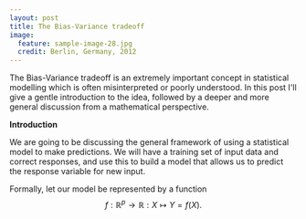 ```yaml
---
layout: post
title: The Bias-Variance tradeoff
image:
  feature: sample-image-28.jpg
  credit: Berlin, Germany, 2012
---
```


The Bias-Variance tradeoff is an extremely important concept in statistical modelling which is often misinterpreted or poorly understood. In this post I'll give a gentle introduction to the idea, followed by a deeper and more general discussion from a mathematical perspective. 

**Introduction**

We are going to be discussing the general framework of using a statistical model to make predictions. We will have a training set of input data and correct responses, and use this to build a model that allows us to predict the response variable for new input. 

Formally, let our model be represented by a function $$f:\mathbb{R}^p\to\mathbb{R}: X\mapsto Y=f(X).$$